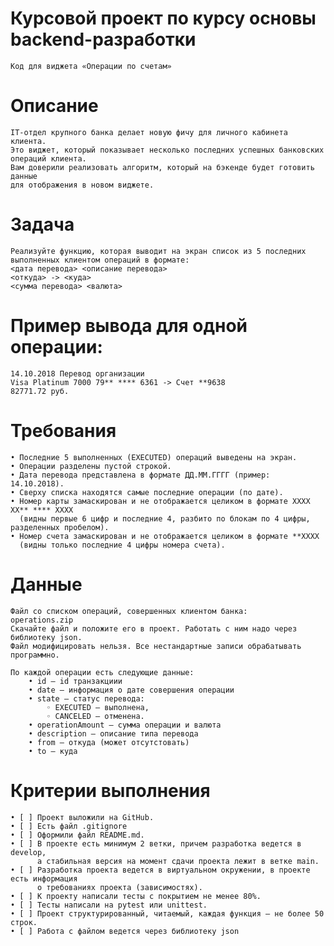 # Курсовой проект по курсу основы backend-разработки
    Код для виджета «Операции по счетам»

# Описание
    IT-отдел крупного банка делает новую фичу для личного кабинета клиента. 
    Это виджет, который показывает несколько последних успешных банковских операций клиента. 
    Вам доверили реализовать алгоритм, который на бэкенде будет готовить данные 
    для отображения в новом виджете.

# Задача
    Реализуйте функцию, которая выводит на экран список из 5 последних выполненных клиентом операций в формате:
    <дата перевода> <описание перевода> 
    <откуда> -> <куда> 
    <сумма перевода> <валюта>

# Пример вывода для одной операции:
    14.10.2018 Перевод организации
    Visa Platinum 7000 79** **** 6361 -> Счет **9638
    82771.72 руб.

# Требования
    • Последние 5 выполненных (EXECUTED) операций выведены на экран.
    • Операции разделены пустой строкой.
    • Дата перевода представлена в формате ДД.ММ.ГГГГ (пример: 14.10.2018).
    • Сверху списка находятся самые последние операции (по дате).
    • Номер карты замаскирован и не отображается целиком в формате XXXX XX** **** XXXX 
      (видны первые 6 цифр и последние 4, разбито по блокам по 4 цифры, разделенных пробелом).
    • Номер счета замаскирован и не отображается целиком в формате **XXXX 
      (видны только последние 4 цифры номера счета).

# Данные
    Файл со списком операций, совершенных клиентом банка:
    operations.zip
    Скачайте файл и положите его в проект. Работать с ним надо через библиотеку json. 
    Файл модифицировать нельзя. Все нестандартные записи обрабатывать программно.

    По каждой операции есть следующие данные:
        • id — id транзакциии
        • date — информация о дате совершения операции
        • state — статус перевода: 
            ◦ EXECUTED — выполнена,
            ◦ CANCELED — отменена.
        • operationAmount — сумма операции и валюта
        • description — описание типа перевода
        • from — откуда (может отсутстовать)
        • to — куда

# Критерии выполнения
    • [ ] Проект выложили на GitHub.
    • [ ] Есть файл .gitignore
    • [ ] Оформили файл README.md.
    • [ ] В проекте есть минимум 2 ветки, причем разработка ведется в develop, 
          а стабильная версия на момент сдачи проекта лежит в ветке main.
    • [ ] Разработка проекта ведется в виртуальном окружении, в проекте есть информация 
          о требованиях проекта (зависимостях).
    • [ ] К проекту написали тесты с покрытием не менее 80%.
    • [ ] Тесты написали на pytest или unittest.
    • [ ] Проект структурированный, читаемый, каждая функция — не более 50 строк.
    • [ ] Работа с файлом ведется через библиотеку json